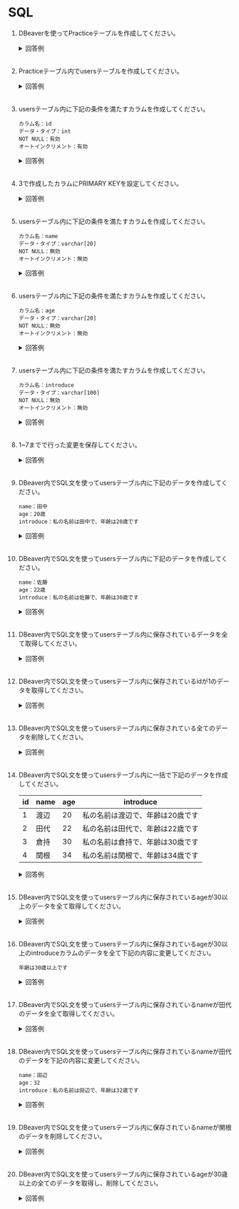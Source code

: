 # SQL

1. DBeaverを使ってPracticeテーブルを作成してください。

	<details><summary>回答例</summary><div>
		
	![データベースの作成](https://user-images.githubusercontent.com/75789463/172137822-b3cda933-e5b1-47fa-b197-69864652e479.gif)
		
	</div></details>
	

	<br>

2. Practiceテーブル内でusersテーブルを作成してください。

	<details><summary>回答例</summary><div>
		
	![usersテーブルの作成](https://user-images.githubusercontent.com/75789463/172140174-02990020-9a53-462e-9172-c980d50ba56d.gif)
		
	</div></details>

	<br>

3. usersテーブル内に下記の条件を満たすカラムを作成してください。

	```
	カラム名：id
	データ・タイプ：int
	NOT NULL：有効
	オートインクリメント：有効
	```

	<details><summary>回答例</summary><div>
	
	![idの作成](https://user-images.githubusercontent.com/75789463/172140229-6170c361-79d8-4457-8dfd-39c881bdffc4.gif)
		
	</div></details>

	<br>

4. 3で作成したカラムにPRIMARY KEYを設定してください。

	<details><summary>回答例</summary><div>
		
	![primary_keyの作成](https://user-images.githubusercontent.com/75789463/172140826-3703e24c-8a21-4fef-a9d6-0d3b04e6f6c9.gif)
		
	</div></details>

	<br>

5. usersテーブル内に下記の条件を満たすカラムを作成してください。

	```
	カラム名：name
	データ・タイプ：varchar[20]
	NOT NULL：無効
	オートインクリメント：無効
	```

	<details><summary>回答例</summary><div>
	
	![nameの作成](https://user-images.githubusercontent.com/75789463/172147465-65818d9b-fedd-42d3-9bbf-378235865ce9.gif)
		
	</div></details>

	<br>

6. usersテーブル内に下記の条件を満たすカラムを作成してください。

	```
	カラム名：age
	データ・タイプ：varchar[20]
	NOT NULL：無効
	オートインクリメント：無効
	```

	<details><summary>回答例</summary><div>
	
	![ageの作成](https://user-images.githubusercontent.com/75789463/172144801-4ebb105e-79b4-48ee-8962-b5a6e11c1d0f.gif)
		
	</div></details>

	<br>

7. usersテーブル内に下記の条件を満たすカラムを作成してください。

	```
	カラム名：introduce
	データ・タイプ：varchar[100]
	NOT NULL：無効
	オートインクリメント：無効
	```

	<details><summary>回答例</summary><div>
	
	![introduceの作成](https://user-images.githubusercontent.com/75789463/172145497-2fb85ae8-a184-49f6-bf97-c1d0946bc554.gif)
		
	</div></details>

	<br>

8. 1~7までで行った変更を保存してください。

	<details><summary>回答例</summary><div>
	
	![保存](https://user-images.githubusercontent.com/75789463/172147055-de09df6a-cbaa-4425-b9ed-3a851cff4985.gif)

	</div></details>

	<br>

9. DBeaver内でSQL文を使ってusersテーブル内に下記のデータを作成してください。

	```
	name：田中
	age：20歳
	introduce：私の名前は田中で、年齢は20歳です
	```

	<details><summary>回答例</summary><div>

	```
	INSERT INTO users SET name='田中', age='20', introduce='私の名前は田中で、年齢は20歳です';
	```	
		
	</div></details>

	<br>


10. DBeaver内でSQL文を使ってusersテーブル内に下記のデータを作成してください。

	```
	name：佐藤
	age：22歳
	introduce：私の名前は佐藤で、年齢は30歳です
	```

	<details><summary>回答例</summary><div>

	```
	INSERT INTO users SET name='佐藤', age='30', introduce='私の名前は佐藤で、年齢は30歳です';
	```	
		
	</div></details>

	<br>

11. DBeaver内でSQL文を使ってusersテーブル内に保存されているデータを全て取得してください。

	<details><summary>回答例</summary><div>

	```
	SELECT * FROM users;
	```	
		
	</div></details>

	<br>

12. DBeaver内でSQL文を使ってusersテーブル内に保存されているidが1のデータを取得してください。

	<details><summary>回答例</summary><div>

	```
	SELECT * FROM users WHERE id=1;
	```
		
	</div></details>

	<br>

13. DBeaver内でSQL文を使ってusersテーブル内に保存されている全てのデータを削除してください。

	<details><summary>回答例</summary><div>

	```
	DELETE FROM users;
	```
		
	</div></details>

	<br>

14. DBeaver内でSQL文を使ってusersテーブル内に一括で下記のデータを作成してください。

	| id  | name | age | introduce |
	| --- | --- | --- | ---------- |
	| 1 | 渡辺 | 20 | 私の名前は渡辺で、年齢は20歳です |
	| 2 | 田代 | 22 | 私の名前は田代で、年齢は22歳です |
	| 3 | 倉持 | 30 | 私の名前は倉持で、年齢は30歳です |
	| 4 | 関根 | 34 | 私の名前は関根で、年齢は34歳です |

	<details><summary>回答例</summary><div>

	```
	INSERT INTO users VALUES 
	(1, '渡辺', '20', '私の名前は渡辺で、年齢は20歳です'),
	(2, '田代', '22', '私の名前は田代で、年齢は22歳です'),
	(3, '倉持', '30', '私の名前は倉持で、年齢は30歳です'),
	(4, '関根', '34', '私の名前は関根で、年齢は34歳です');
	```
		
	</div></details>

	<br>

15. DBeaver内でSQL文を使ってusersテーブル内に保存されているageが30以上のデータを全て取得してください。

	<details><summary>回答例</summary><div>

	```
	SELECT * FROM users WHERE age >= 30;
	```
		
	</div></details>

	<br>

16. DBeaver内でSQL文を使ってusersテーブル内に保存されているageが30以上のintroduceカラムのデータを全て下記の内容に変更してください。

	```
	年齢は30歳以上です
	```

	<details><summary>回答例</summary><div>

	```
	UPDATE users SET introduce='年齢は30歳以上です' WHERE age >= 30;
	```
		
	</div></details>

	<br>

17. DBeaver内でSQL文を使ってusersテーブル内に保存されているnameが田代のデータを全て取得してください。

	<details><summary>回答例</summary><div>

	```
	SELECT * FROM users WHERE name LIKE '%田代%';
	```
		
	</div></details>

	<br>

18. DBeaver内でSQL文を使ってusersテーブル内に保存されているnameが田代のデータを下記の内容に変更してください。

	```
	name：田辺
	age：32
	introduce：私の名前は田辺で、年齢は32歳です
	```

	<details><summary>回答例</summary><div>

	```
	UPDATE users SET name='田辺', age='32', introduce='私の名前は田辺で、年齢は32歳です' WHERE name LIKE '%田代%';
	```
		
	</div></details>

	<br>


19. DBeaver内でSQL文を使ってusersテーブル内に保存されているnameが関根のデータを削除してください。

	<details><summary>回答例</summary><div>

	```
	DELETE FROM users WHERE name LIKE '%関根%';
	```
		
	</div></details>

	<br>

20. DBeaver内でSQL文を使ってusersテーブル内に保存されているageが30歳以上の全てのデータを取得し、削除してください。

	<details><summary>回答例</summary><div>

	```
	SELECT * FROM users WHERE age>= 30;
	DELETE FROM users WHERE age>= 30;
	```
		
	</div></details>

	<br>
